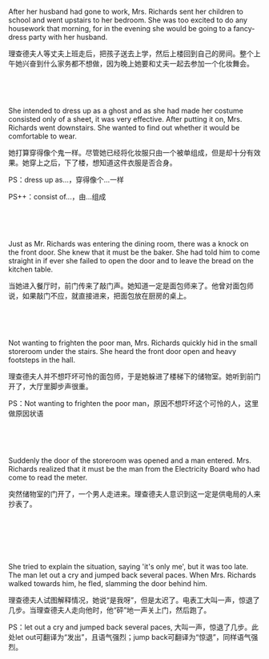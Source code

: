 After her husband had gone to work, Mrs. Richards sent her children to school and went upstairs to her bedroom. She was too excited to do any housework that morning, for in the evening she would be going to a fancy-dress party with her husband.

理查德夫人等丈夫上班走后，把孩子送去上学，然后上楼回到自己的房间。整个上午她兴奋到什么家务都不想做，因为晚上她要和丈夫一起去参加一个化妆舞会。

    

    

She intended to dress up as a ghost and as she had made her costume consisted only of a sheet, it was very effective. After putting it on, Mrs. Richards went downstairs. She wanted to find out whether it would be comfortable to wear.

她打算穿得像个鬼一样。尽管她已经将化妆服只由一个被单组成，但是却十分有效果。她穿上之后，下了楼，想知道这件衣服是否合身。

PS：dress up as...，穿得像个...一样

PS++：consist of...，由...组成

    

    

Just as Mr. Richards was entering the dining room, there was a knock on the front door. She knew that it must be the baker. She had told him to come straight in if ever she failed to open the door and to leave the bread on the kitchen table.

当她进入餐厅时，前门传来了敲门声。她知道一定是面包师来了。他曾对面包师说，如果敲门不应，就直接进来，把面包放在厨房的桌上。

    

    

Not wanting to frighten the poor man, Mrs. Richards quickly hid in the small storeroom under the stairs. She heard the front door open and heavy footsteps in the hall.

理查德夫人并不想吓坏可怜的面包师，于是她躲进了楼梯下的储物室。她听到前门开了，大厅里脚步声很重。

PS：Not wanting to frighten the poor man，原因不想吓坏这个可怜的人，这里做原因状语

    

    

Suddenly the door of the storeroom was opened and a man entered. Mrs. Richards realized that it must be the man from the Electricity Board who had come to read the meter.

突然储物室的门开了，一个男人走进来。理查德夫人意识到这一定是供电局的人来抄表了。

    

    

    

She tried to explain the situation, saying 'it's only me', but it was too late. The man let out a cry and jumped back several paces. When Mrs. Richards walked towards him, he fled, slamming the door behind him.

理查德夫人试图解释情况，她说“是我呀”，但是太迟了。电表工大叫一声，惊退了几步。当理查德夫人走向他时，他“砰”地一声关上门，然后跑了。

PS：let out a cry and jumped back several paces, 大叫一声，惊退了几步。此处let out可翻译为“发出”，且语气强烈；jump back可翻译为“惊退”，同样语气强烈。
